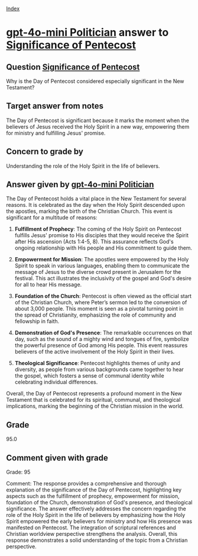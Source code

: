 
[Index](../../index.md)
# [gpt-4o-mini Politician](../../answering_models/gpt-4o-mini_Politician.md) answer to [Significance of Pentecost](../../questions/Significance_of_Pentecost.md)

## Question [Significance of Pentecost](../../questions/Significance_of_Pentecost.md)
Why is the Day of Pentecost considered especially significant in the New Testament?

## Target answer from notes
The Day of Pentecost is significant because it marks the moment when the believers of Jesus received the Holy Spirit in a new way, empowering them for ministry and fulfilling Jesus' promise.

## Concern to grade by
Understanding the role of the Holy Spirit in the life of believers.

## Answer given by [gpt-4o-mini Politician](../../answering_models/gpt-4o-mini_Politician.md)
The Day of Pentecost holds a vital place in the New Testament for several reasons. It is celebrated as the day when the Holy Spirit descended upon the apostles, marking the birth of the Christian Church. This event is significant for a multitude of reasons:

1. **Fulfillment of Prophecy**: The coming of the Holy Spirit on Pentecost fulfills Jesus' promise to His disciples that they would receive the Spirit after His ascension (Acts 1:4-5, 8). This assurance reflects God's ongoing relationship with His people and His commitment to guide them.

2. **Empowerment for Mission**: The apostles were empowered by the Holy Spirit to speak in various languages, enabling them to communicate the message of Jesus to the diverse crowd present in Jerusalem for the festival. This act illustrates the inclusivity of the gospel and God's desire for all to hear His message.

3. **Foundation of the Church**: Pentecost is often viewed as the official start of the Christian Church, where Peter’s sermon led to the conversion of about 3,000 people. This moment is seen as a pivotal turning point in the spread of Christianity, emphasizing the role of community and fellowship in faith.

4. **Demonstration of God's Presence**: The remarkable occurrences on that day, such as the sound of a mighty wind and tongues of fire, symbolize the powerful presence of God among His people. This event reassures believers of the active involvement of the Holy Spirit in their lives.

5. **Theological Significance**: Pentecost highlights themes of unity and diversity, as people from various backgrounds came together to hear the gospel, which fosters a sense of communal identity while celebrating individual differences.

Overall, the Day of Pentecost represents a profound moment in the New Testament that is celebrated for its spiritual, communal, and theological implications, marking the beginning of the Christian mission in the world.

## Grade
95.0

## Comment given with grade
Grade: 95

Comment: The response provides a comprehensive and thorough explanation of the significance of the Day of Pentecost, highlighting key aspects such as the fulfillment of prophecy, empowerment for mission, foundation of the Church, demonstration of God's presence, and theological significance. The answer effectively addresses the concern regarding the role of the Holy Spirit in the life of believers by emphasizing how the Holy Spirit empowered the early believers for ministry and how His presence was manifested on Pentecost. The integration of scriptural references and Christian worldview perspective strengthens the analysis. Overall, this response demonstrates a solid understanding of the topic from a Christian perspective.
